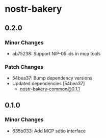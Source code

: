 # nostr-bakery

## 0.2.0

### Minor Changes

- ab75238: Support NIP-05 ids in mcp tools

### Patch Changes

- 54bea37: Bump dependency versions
- Updated dependencies [54bea37]
  - nostr-bakery-common@0.1.1

## 0.1.0

### Minor Changes

- 635b033: Add MCP sdtio interface
